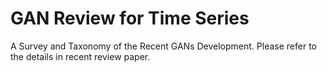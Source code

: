 # GAN Review for Time Series
A Survey and Taxonomy of the Recent GANs Development. Please refer to the details in recent review paper.